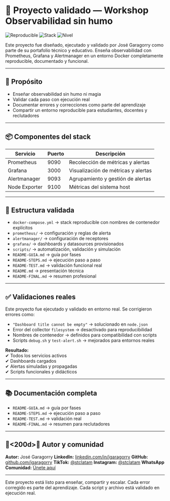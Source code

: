 # 🚀 Proyecto validado — Workshop Observabilidad sin humo

![Reproducible](https://img.shields.io/badge/Reproducible-100%25-green)
![Stack](https://img.shields.io/badge/Stack-Prometheus%20%7C%20Grafana%20%7C%20Alertmanager-yellow)
![Nivel](https://img.shields.io/badge/Nivel-Did%C3%A1ctico%20y%20Profesional-blue)

Este proyecto fue diseñado, ejecutado y validado por José Garagorry como parte de su portafolio técnico y educativo. Enseña observabilidad con Prometheus, Grafana y Alertmanager en un entorno Docker completamente reproducible, documentado y funcional.

---

## 🧠 Propósito

- Enseñar observabilidad sin humo ni magia
- Validar cada paso con ejecución real
- Documentar errores y correcciones como parte del aprendizaje
- Compartir un entorno reproducible para estudiantes, docentes y reclutadores

---

## 📦 Componentes del stack

| Servicio       | Puerto | Descripción                            |
|----------------|--------|----------------------------------------|
| Prometheus     | 9090   | Recolección de métricas y alertas      |
| Grafana        | 3000   | Visualización de métricas y alertas    |
| Alertmanager   | 9093   | Agrupamiento y gestión de alertas      |
| Node Exporter  | 9100   | Métricas del sistema host              |

---

## 📁 Estructura validada

- `docker-compose.yml` → stack reproducible con nombres de contenedor explícitos
- `prometheus/` → configuración y reglas de alerta
- `alertmanager/` → configuración de receptores
- `grafana/` → dashboards y datasources provisionados
- `scripts/` → automatización, validación y simulación
- `README-GUIA.md` → guía por fases
- `README-STEPS.md` → ejecución paso a paso
- `README-TEST.md` → validación funcional real
- `README.md` → presentación técnica
- `README-FINAL.md` → resumen profesional

---

## ✅ Validaciones reales

Este proyecto fue ejecutado y validado en entorno real. Se corrigieron errores como:

- `"Dashboard title cannot be empty"` → solucionado en `node.json`
- Error del collector `filesystem` → desactivado para reproducibilidad
- Nombres de contenedor → definidos para compatibilidad con scripts
- Scripts `debug.sh` y `test-alert.sh` → mejorados para entornos reales

**Resultado:**  
✔ Todos los servicios activos  
✔ Dashboards cargados  
✔ Alertas simuladas y propagadas  
✔ Scripts funcionales y didácticos

---

## 📚 Documentación completa

- `README-GUIA.md` → guía por fases
- `README-STEPS.md` → ejecución paso a paso
- `README-TEST.md` → validación real
- `README-FINAL.md` → resumen para reclutadores


---

## 👨<200d>🏫 Autor y comunidad


**Autor:** José Garagorry
**LinkedIn:** [linkedin.com/in/jgaragorry](https://linkedin.com/in/jgaragorry)
**GitHub:** [github.com/jgaragorry](https://github.com/jgaragorry)
**TikTok:** [@stclatam](https://www.tiktok.com/@softtraincorp)
**Instagram:** [@stclatam](https://www.instagram.com/stclatam)
**WhatsApp Comunidad:** [Únete aquí](https://chat.whatsapp.com/ENuRMnZ38fv1pk0mHlSixa)

---


Este proyecto está listo para enseñar, compartir y escalar. Cada error corregido es parte del aprendizaje. Cada script y archivo está validado en ejecución real.

